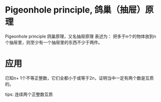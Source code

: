 # Pigeonhole principle, 鸽巢（抽屉）原理

Pigeonhole principle 鸽巢原理，又名抽屉原理 表述为：
把多于n个的物体放到n个抽屉里，则至少有一个抽屉里的东西不少于两件。

# 应用
已知n+ 1个不等正整数，它们全都小于或等于2n，证明当中一定有两个数是互质的。

tips: 连续两个正整数互质


